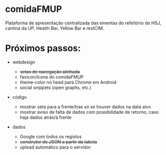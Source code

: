 # comidaFMUP

Plataforma de apresentação centralizada das ementas do refeitório do HSJ, cantina da UP, Health Bar, Yellow Bar e restCIM.

# Próximos passos: 
* webdesign
    * ~~setas de navegação alinhada~~
    * favicon/ícone do comidaFMUP
    * theme-color no head para Chrome em Android
    * social snippets (open graphs, etc.)

* código
    * mostrar seta para a frente/tras só se houver dados na data alvo
    * mostrar aviso de falta de dados com possibilidade de retorno, caso haja dados atrás/à frente

* dados
    * Google com todos os registos
    * ~~construtor de JSON a partir da tabela~~
    * upload automático para o servidor